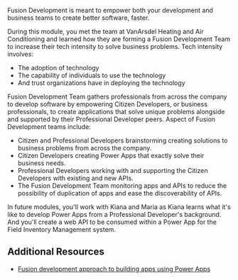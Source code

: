 Fusion Development is meant to empower both your development and business teams to create better software, faster.

During this module, you met the team at VanArsdel Heating and Air Conditioning and learned how they are forming a Fusion Development Team to increase their tech intensity to solve business problems. Tech intensity involves:

- The adoption of technology
- The capability of individuals to use the technology
- And trust organizations have in deploying the technology

Fusion Development Team gathers professionals from across the company to develop software by empowering Citizen Developers, or business professionals, to create applications that solve unique problems alongside and supported by their Professional Developer peers. Aspect of Fusion Development teams include:

- Citizen and Professional Developers brainstorming creating solutions to business problems from across the company.
- Citizen Developers creating Power Apps that exactly solve their business needs.
- Professional Developers working with and supporting the Citizen Developers with existing and new APIs.
- The Fusion Development Team monitoring apps and APIs to reduce the possibility of duplication of apps and ease the discoverability of APIs.

In future modules, you'll work with Kiana and Maria as Kiana learns what it's like to develop Power Apps from a Professional Developer's background. And you'll create a web API to be consumed within a Power App for the Field Inventory Management system.

## Additional Resources

- [Fusion development approach to building apps using Power Apps](https://aka.ms/fusiondevbook)